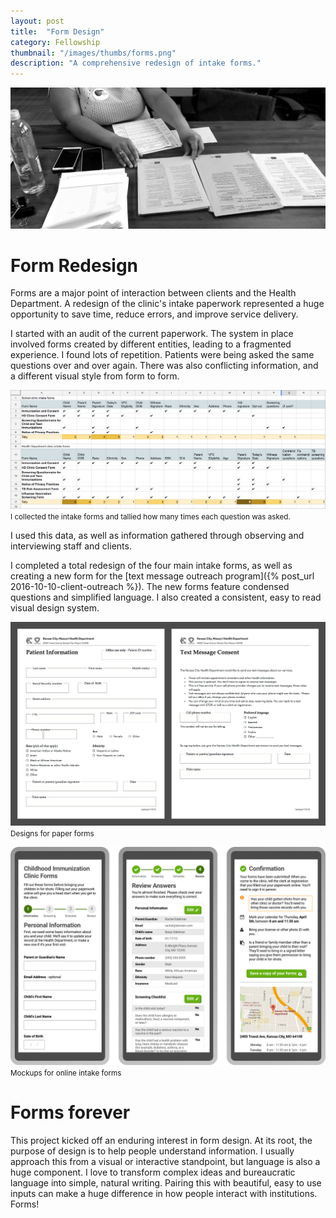 ```yaml
---
layout: post
title:  "Form Design"
category: Fellowship
thumbnail: "/images/thumbs/forms.png"
description: "A comprehensive redesign of intake forms."
---
```


![Paperwork](/images/forms-paperwork.png)


# Form Redesign

Forms are a major point of interaction between clients and the Health Department. A redesign of the clinic's intake paperwork represented a huge opportunity to save time, reduce errors, and improve service delivery.

I started with an audit of the current paperwork. The system in place involved forms created by different entities, leading to a fragmented experience. I found lots of repetition. Patients were being asked the same questions over and over again. There was also conflicting information, and a different visual style from form to form.

![Question audit](/images/forms-question-audit.png)
<small>I collected the intake forms and tallied how many times each question was asked.</small>

I used this data, as well as information gathered through observing and interviewing staff and clients.

I completed a total redesign of the four main intake forms, as well as creating a new form for the [text message outreach program]({% post_url 2016-10-10-client-outreach %}). The new forms feature condensed questions and simplified language. I also created a consistent, easy to read visual design system.


![Paper forms](/images/forms-paper-forms.png)
<small>Designs for paper forms</small>


![Online forms](/images/forms-online-forms.png)
<small>Mockups for online intake forms</small>


# Forms forever

This project kicked off an enduring interest in form design. At its root, the purpose of design is to help people understand information. I usually approach this from a visual or interactive standpoint, but language is also a huge component. I love to transform complex ideas and bureaucratic language into simple, natural writing. Pairing this with beautiful, easy to use inputs can make a huge difference in how people interact with institutions. Forms!